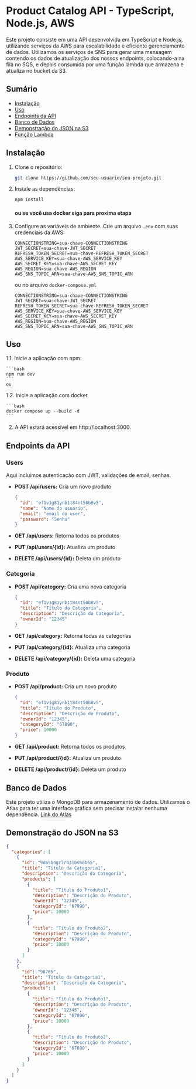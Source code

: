 # Product Catalog API - TypeScript, Node.js, AWS

Este projeto consiste em uma API desenvolvida em TypeScript e Node.js, utilizando serviços da AWS para escalabilidade e eficiente gerenciamento de dados. Utilizamos os serviços de SNS para gerar uma mensagem contendo os dados de atualização dos nossos endpoints, colocando-a na fila no SQS, e depois consumida por uma função lambda que armazena e atualiza no bucket da S3.

## Sumário

- [Instalação](#instalação)
- [Uso](#uso)
- [Endpoints da API](#endpoints-da-api)
- [Banco de Dados](#banco-de-dados)
- [Demonstração do JSON na S3](#demonstração-do-json-na-s3)
- [Função Lambda](#função-lambda)

## Instalação

1. Clone o repositório:

    ```bash
    git clone https://github.com/seu-usuario/seu-projeto.git
    ```

2. Instale as dependências:

    ```bash
    npm install
    ```
    #### ou se você usa docker siga para proxima etapa

3. Configure as variáveis de ambiente. Crie um arquivo `.env` com suas credenciais da AWS:

    ```dotenv
    CONNECTIONSTRING=sua-chave-CONNECTIONSTRING
    JWT_SECRET=sua-chave-JWT_SECRET
    REFRESH_TOKEN_SECRET=sua-chave-REFRESH_TOKEN_SECRET
    AWS_SERVICE_KEY=sua-chave-AWS_SERVICE_KEY
    AWS_SECRET_KEY=sua-chave-AWS_SECRET_KEY
    AWS_REGION=sua-chave-AWS_REGION
    AWS_SNS_TOPIC_ARN=sua-chave-AWS_SNS_TOPIC_ARN
    ```
    ou no arquivo `docker-compose.yml`

     ```dotenv
    CONNECTIONSTRING=sua-chave-CONNECTIONSTRING
    JWT_SECRET=sua-chave-JWT_SECRET
    REFRESH_TOKEN_SECRET=sua-chave-REFRESH_TOKEN_SECRET
    AWS_SERVICE_KEY=sua-chave-AWS_SERVICE_KEY
    AWS_SECRET_KEY=sua-chave-AWS_SECRET_KEY
    AWS_REGION=sua-chave-AWS_REGION
    AWS_SNS_TOPIC_ARN=sua-chave-AWS_SNS_TOPIC_ARN
    ```

## Uso

1.1. Inicie a aplicação com npm:

    ```bash
    npm run dev
    ```
    ou

1.2. Inicie a aplicação com docker

    ```bash
    docker compose up --build -d
    ```

2. A API estará acessível em http://localhost:3000.

## Endpoints da API

### Users

Aqui incluimos autenticação com JWT, validações de email, senhas.

- **POST /api/users:** Cria um novo produto

    ```json
    {
      "id": "ef1v1g81ynb1t84nt50b8v5",
      "name": "Nome do usuário",
      "email": "email do user",
      "password": "Senha"
    }
    ```

- **GET /api/users:** Retorna todos os produtos
- **PUT /api/users/{id}:** Atualiza um produto
- **DELETE /api/users/{id}:** Deleta um produto

### Categoria

- **POST /api/category:** Cria uma nova categoria

    ```json
    {
      "id": "ef1v1g81ynb1t84nt50b8v5",
      "title": "Título da Categoria",
      "description": "Descrição da Categoria",
      "ownerId": "12345"
    }
    ```

- **GET /api/category:** Retorna todas as categorias
- **PUT /api/category/{id}:** Atualiza uma categoria
- **DELETE /api/category/{id}:** Deleta uma categoria

### Produto

- **POST /api/product:** Cria um novo produto

    ```json
    {
      "id": "ef1v1g81ynb1t84nt50b8v5",
      "title": "Título do Produto",
      "description": "Descrição do Produto",
      "ownerId": "12345",
      "categoryId": "67890",
      "price": 10000
    }
    ```

- **GET /api/product:** Retorna todos os produtos
- **PUT /api/product/{id}:** Atualiza um produto
- **DELETE /api/product/{id}:** Deleta um produto


## Banco de Dados

Este projeto utiliza o MongoDB para armazenamento de dados. Utilizamos o Atlas para ter uma interface gráfica sem precisar instalar nenhuma dependência. [Link do Atlas](https://www.mongodb.com/cloud/atlas)

## Demonstração do JSON na S3

```json
{
  "categories": [
    {
      "id": "9865bngr7r4310v68b65",
      "title": "Título da Categoria1",
      "description": "Descrição da Categoria",
      "products": [
        {
          "title": "Título do Produto1",
          "description": "Descrição do Produto",
          "ownerId": "12345",
          "categoryId": "67890",
          "price": 10000
        },
        {
          "title": "Título do Produto2",
          "description": "Descrição do Produto",
          "categoryId": "67890",
          "price": 10000
        }
      ]
    },
    {
      "id": "98765",
      "title": "Título da Categoria1",
      "description": "Descrição da Categoria",
      "products": [
        {
          "title": "Título do Produto1",
          "description": "Descrição do Produto",
          "ownerId": "12345",
          "categoryId": "67890",
          "price": 10000
        },
        {
          "title": "Título do Produto2",
          "description": "Descrição do Produto",
          "categoryId": "67890",
          "price": 10000
        }
      ]
    }
  ]
}
